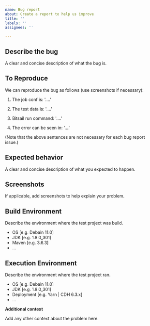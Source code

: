 ```yaml
---
name: Bug report
about: Create a report to help us improve
title: ''
labels: ''
assignees: ''

---
```


## Describe the bug
A clear and concise description of what the bug is.

## To Reproduce

<!--
Describe how can someone else reproduce the bug.
-->

We can reproduce the bug as follows (use screenshots if necessary):

1. The job conf is: '....'

2. The test data is: '....'

3. Bitsail run command: '....' 

4. The error can be seen in: '....'

(Note that the above sentences are not necessary for each bug report issue.)


## Expected behavior

A clear and concise description of what you expected to happen.

## Screenshots

If applicable, add screenshots to help explain your problem.

## Build Environment

Describe the environment where the test project was build.

 - OS [e.g. Debain 11.0]
 - JDK [e.g. 1.8.0_301]
 - Maven [e.g. 3.6.3]
 - ...

## Execution Environment

Describe the environment where the test project ran.

- OS [e.g. Debain 11.0]
- JDK [e.g. 1.8.0_301]
- Deployment [e.g. Yarn | CDH 6.3.x]
- ...


**Additional context**

Add any other context about the problem here.
